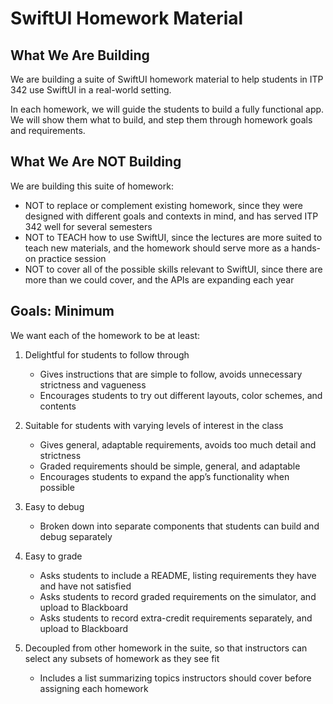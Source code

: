 # SwiftUI Homework Material

## What We Are Building  
We are building a suite of SwiftUI homework material to help students in ITP 342 use SwiftUI in a real-world setting.  
  
In each homework, we will guide the students to build a fully functional app. We will show them what to build, and step them through homework goals and requirements.  

## What We Are NOT Building  
We are building this suite of homework:  
- NOT to replace or complement existing homework, since they were designed with different goals and contexts in mind, and has served ITP 342 well for several semesters
- NOT to TEACH how to use SwiftUI, since the lectures are more suited to teach new materials, and the homework should serve more as a hands-on practice session
- NOT to cover all of the possible skills relevant to SwiftUI, since there are more than we could cover, and the APIs are expanding each year

## Goals: Minimum  
We want each of the homework to be at least:  
1. Delightful for students to follow through
    - Gives instructions that are simple to follow, avoids unnecessary strictness and vagueness
    - Encourages students to try out different layouts, color schemes, and contents
      
2. Suitable for students with varying levels of interest in the class
    - Gives general, adaptable requirements, avoids too much detail and strictness
    - Graded requirements should be simple, general, and adaptable
    - Encourages students to expand the app’s functionality when possible 
      
3. Easy to debug  
    - Broken down into separate components that students can build and debug separately 
      
4. Easy to grade  
    - Asks students to include a README, listing requirements they have and have not satisfied
    - Asks students to record graded requirements on the simulator, and upload to Blackboard
    - Asks students to record extra-credit requirements separately, and upload to Blackboard
      
5. Decoupled from other homework in the suite, so that instructors can select any subsets of homework as they see fit  
    - Includes a list summarizing topics instructors should cover before assigning each homework

  

